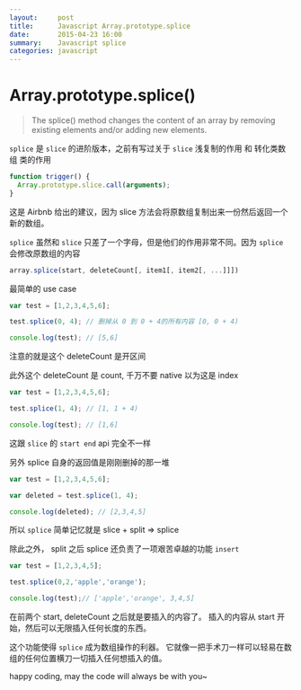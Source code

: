 ```yaml
---
layout:     post
title:      Javascript Array.prototype.splice
date:       2015-04-23 16:00
summary:    Javascript splice
categories: javascript
---
```


# Array.prototype.splice()

> The splice() method changes the content of an array by removing existing elements and/or adding new elements.

`splice` 是 `slice` 的进阶版本，之前有写过关于 `slice` 浅复制的作用 和 转化类数组 类的作用

``` javascript
function trigger() {
  Array.prototype.slice.call(arguments);
}
```

这是 Airbnb 给出的建议，因为 slice 方法会将原数组复制出来一份然后返回一个新的数组。

`splice` 虽然和 `slice` 只差了一个字母，但是他们的作用非常不同。因为 `splice` 会修改原数组的内容

>
``` javascript
array.splice(start, deleteCount[, item1[, item2[, ...]]])
```

最简单的 use case

``` javascript
var test = [1,2,3,4,5,6];

test.splice(0, 4); // 删掉从 0 到 0 + 4的所有内容 [0, 0 + 4)

console.log(test); // [5,6]
```

注意的就是这个 deleteCount 是开区间

此外这个 deleteCount 是 count, 千万不要 native 以为这是 index

``` javascript
var test = [1,2,3,4,5,6];

test.splice(1, 4); // [1, 1 + 4)

console.log(test); // [1,6]
```

这跟 `slice` 的 `start end` api 完全不一样

另外 splice 自身的返回值是刚刚删掉的那一堆

``` javascript
var test = [1,2,3,4,5,6];

var deleted = test.splice(1, 4);

console.log(deleted); // [2,3,4,5]
```

所以 `splice` 简单记忆就是  slice + split => splice

除此之外， split 之后 splice 还负责了一项艰苦卓越的功能 `insert`

``` javascript
var test = [1,2,3,4,5];

test.splice(0,2,'apple','orange');

console.log(test);// ['apple','orange', 3,4,5]
```

在前两个 start, deleteCount 之后就是要插入的内容了。 插入的内容从 start 开始，然后可以无限插入任何长度的东西。

这个功能使得 `splice` 成为数组操作的利器。 它就像一把手术刀一样可以轻易在数组的任何位置横刀一切插入任何想插入的值。

happy coding, may the code will always be with you~
